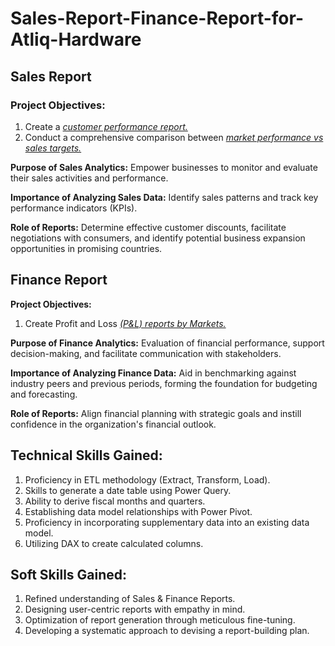 # Sales-Report-Finance-Report-for-Atliq-Hardware

## Sales Report

### Project Objectives:

1. Create a _[customer performance report.](https://github.com/Kajal553/Sales-Report-Finance-Report-for-Atliq-Hardware/blob/main/Customers%20Netsales%20Performance%20Report1.pdf)_
2. Conduct a comprehensive comparison between _[market performance vs sales targets.](https://github.com/Kajal553/Sales-Report-Finance-Report-for-Atliq-Hardware/blob/main/Market%20Performance%20Vs%20Target.pdf)_

**Purpose of Sales Analytics:** Empower businesses to monitor and evaluate their sales activities and performance.

 **Importance of Analyzing Sales Data:** Identify sales patterns and track key performance indicators (KPIs).

**Role of Reports:** Determine effective customer discounts, facilitate negotiations with consumers, and identify potential business expansion opportunities in promising countries.

## Finance Report

**Project Objectives:**

1. Create Profit and Loss _[(P&L) reports by Markets.](https://github.com/Kajal553/Sales-Report-Finance-Report-for-Atliq-Hardware/blob/main/P%26L%20statement%20by%20Market.pdf)_

**Purpose of Finance Analytics:** Evaluation of financial performance, support decision-making, and facilitate communication with stakeholders.

**Importance of Analyzing Finance Data:** Aid in benchmarking against industry peers and previous periods, forming the foundation for budgeting and forecasting.

**Role of Reports:** Align financial planning with strategic goals and instill confidence in the organization's financial outlook.

## Technical Skills Gained:

1. Proficiency in ETL methodology (Extract, Transform, Load).
2. Skills to generate a date table using Power Query.
3. Ability to derive fiscal months and quarters.
4. Establishing data model relationships with Power Pivot.
5. Proficiency in incorporating supplementary data into an existing data model.
6. Utilizing DAX to create calculated columns.

## Soft Skills Gained:

1) Refined understanding of Sales & Finance Reports.
2) Designing user-centric reports with empathy in mind.
3) Optimization of report generation through meticulous fine-tuning.
4) Developing a systematic approach to devising a report-building plan.




